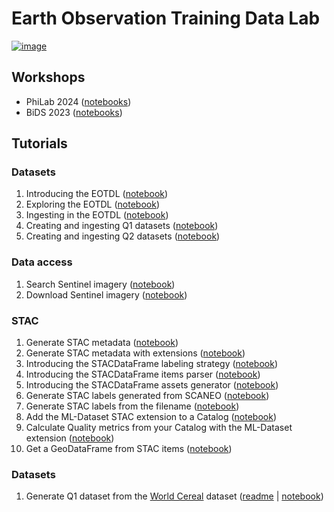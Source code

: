 # Earth Observation Training Data Lab

[![image](https://img.shields.io/pypi/v/eotdl.svg)](https://pypi.python.org/pypi/eotdl)

## Workshops

- PhiLab 2024 ([notebooks](workshops/philab24/README.md))
- BiDS 2023 ([notebooks](workshops/bids23/README.md))

## Tutorials

### Datasets

1. Introducing the EOTDL ([notebook](notebooks/00_eotdl.ipynb))
2. Exploring the EOTDL ([notebook](notebooks/01_exploring.ipynb))
3. Ingesting in the EOTDL ([notebook](notebooks/02_ingesting.ipynb))
4. Creating and ingesting Q1 datasets ([notebook](notebooks/03_q1_datasets.ipynb))
5. Creating and ingesting Q2 datasets ([notebook](notebooks/04_q2_datasets.ipynb))

### Data access

1. Search Sentinel imagery ([notebook](notebooks/10_search_sentinel_imagery.ipynb))
2. Download Sentinel imagery ([notebook](notebooks/11_download_sentinel_imagery.ipynb))

### STAC

1. Generate STAC metadata ([notebook](notebooks/20_stac.ipynb))
2. Generate STAC metadata with extensions ([notebook](notebooks/21_stac_extensions.ipynb))
3. Introducing the STACDataFrame labeling strategy ([notebook](notebooks/22_stac_df_labeling.ipynb))
4. Introducing the STACDataFrame items parser ([notebook](notebooks/23_stac_item_parsers.ipynb))
5. Introducing the STACDataFrame assets generator ([notebook](notebooks/24_stac_assets_generator.ipynb))
6. Generate STAC labels generated from SCANEO ([notebook](notebooks/25_stac_labels_scaneo.ipynb))
7. Generate STAC labels from the filename ([notebook](notebooks/26_stac_labels_name.ipynb))
8. Add the ML-Dataset STAC extension to a Catalog ([notebook](notebooks/27_stac_ml_dataset.ipynb))
9. Calculate Quality metrics from your Catalog with the ML-Dataset extension ([notebook](notebooks/28_ml_dataset_quality_metrics.ipynb))
10. Get a GeoDataFrame from STAC items ([notebook](notebooks/29_stac_to_geodataframe.ipynb))

### Datasets

1. Generate Q1 dataset from the [World Cereal](https://zenodo.org/records/7593734) dataset ([readme](notebooks/world_cereal/README.md) | [notebook](notebooks/world_cereal/world_cereal.ipynb))
